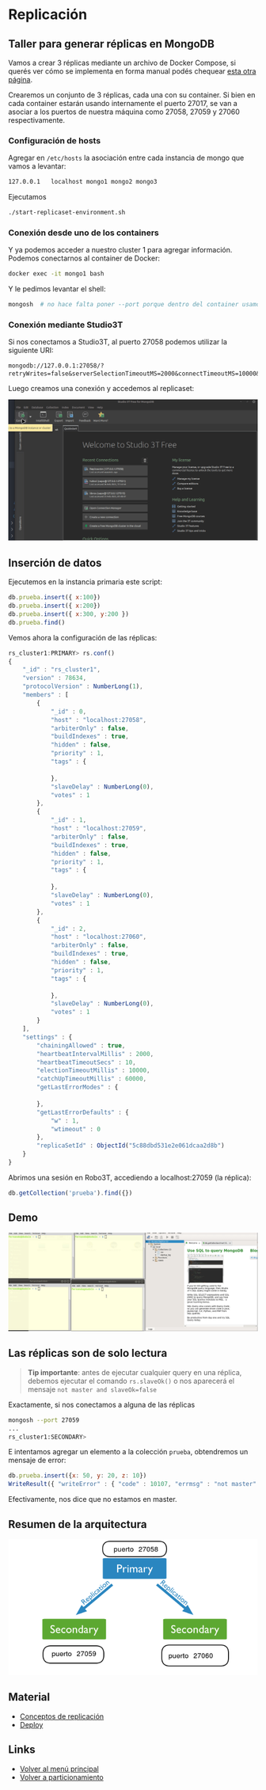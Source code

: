 
# Replicación

## Taller para generar réplicas en MongoDB

Vamos a crear 3 réplicas mediante un archivo de Docker Compose, si querés ver cómo se implementa en forma manual podés chequear [esta otra página](./replicacionTallerManual.md).

Crearemos un conjunto de 3 réplicas, cada una con su container. Si bien en cada container estarán usando internamente el puerto 27017, se van a asociar a los puertos de nuestra máquina como 27058, 27059 y 27060 respectivamente.

### Configuración de hosts

Agregar en `/etc/hosts` la asociación entre cada instancia de mongo que vamos a levantar:

```bash
127.0.0.1   localhost mongo1 mongo2 mongo3
```

Ejecutamos

```bash
./start-replicaset-environment.sh
```

### Conexión desde uno de los containers

Y ya podemos acceder a nuestro cluster 1 para agregar información. Podemos conectarnos al container de Docker:

```bash
docker exec -it mongo1 bash
```

Y le pedimos levantar el shell:

```bash
mongosh  # no hace falta poner --port porque dentro del container usamos el puerto 27017, el default
```

### Conexión mediante Studio3T

Si nos conectamos a Studio3T, al puerto 27058 podemos utilizar la siguiente URI:

```uri
mongodb://127.0.0.1:27058/?retryWrites=false&serverSelectionTimeoutMS=2000&connectTimeoutMS=10000&3t.uriVersion=3&3t.connection.name=Replicaci%C3%B3n&3t.alwaysShowAuthDB=true&3t.alwaysShowDBFromUserRole=true
```

Luego creamos una conexión y accedemos al replicaset:

![connect to replicaset via Studio3T](../images/connect_studio3t.gif)


## Inserción de datos

Ejecutemos en la instancia primaria este script:

```js
db.prueba.insert({ x:100})
db.prueba.insert({ x:200})
db.prueba.insert({ x:300, y:200 })
db.prueba.find()
```

Vemos ahora la configuración de las réplicas:

```js
rs_cluster1:PRIMARY> rs.conf()
{
	"_id" : "rs_cluster1",
	"version" : 78634,
	"protocolVersion" : NumberLong(1),
	"members" : [
		{
			"_id" : 0,
			"host" : "localhost:27058",
			"arbiterOnly" : false,
			"buildIndexes" : true,
			"hidden" : false,
			"priority" : 1,
			"tags" : {
				
			},
			"slaveDelay" : NumberLong(0),
			"votes" : 1
		},
		{
			"_id" : 1,
			"host" : "localhost:27059",
			"arbiterOnly" : false,
			"buildIndexes" : true,
			"hidden" : false,
			"priority" : 1,
			"tags" : {
				
			},
			"slaveDelay" : NumberLong(0),
			"votes" : 1
		},
		{
			"_id" : 2,
			"host" : "localhost:27060",
			"arbiterOnly" : false,
			"buildIndexes" : true,
			"hidden" : false,
			"priority" : 1,
			"tags" : {
				
			},
			"slaveDelay" : NumberLong(0),
			"votes" : 1
		}
	],
	"settings" : {
		"chainingAllowed" : true,
		"heartbeatIntervalMillis" : 2000,
		"heartbeatTimeoutSecs" : 10,
		"electionTimeoutMillis" : 10000,
		"catchUpTimeoutMillis" : 60000,
		"getLastErrorModes" : {
			
		},
		"getLastErrorDefaults" : {
			"w" : 1,
			"wtimeout" : 0
		},
		"replicaSetId" : ObjectId("5c88dbd531e2e061dcaa2d8b")
	}
}
```

Abrimos una sesión en Robo3T, accediendo a localhost:27059 (la réplica):

```js
db.getCollection('prueba').find({})
```

## Demo

![image](../images/replicacionMongo.gif)

## Las réplicas son de solo lectura

> **Tip importante**: antes de ejecutar cualquier query en una réplica, debemos ejecutar el comando `rs.slaveOk()` o nos aparecerá el mensaje `not master and slaveOk=false`

Exactamente, si nos conectamos a alguna de las réplicas

```bash
mongosh --port 27059
...
rs_cluster1:SECONDARY> 
```

E intentamos agregar un elemento a la colección `prueba`, obtendremos un mensaje de error:

```js
db.prueba.insert({x: 50, y: 20, z: 10})
WriteResult({ "writeError" : { "code" : 10107, "errmsg" : "not master" } })
```

Efectivamente, nos dice que no estamos en master.

## Resumen de la arquitectura

![](../images/arquitecturaReplicaSetMongoDB.png)

## Material

- [Conceptos de replicación](https://docs.mongodb.com/manual/replication/)
- [Deploy](https://docs.mongodb.com/manual/tutorial/deploy-replica-set/)

## Links

- [Volver al menú principal](../README.md)
- [Volver a particionamiento](../particionamiento.md)
